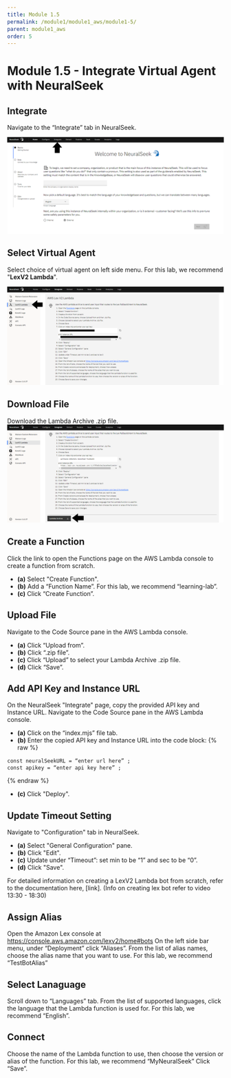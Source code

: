 ```yaml
---
title: Module 1.5
permalink: /module1/module1_aws/module1-5/
parent: module1_aws
order: 5
---
```


# Module 1.5 - Integrate Virtual Agent with NeuralSeek

## Integrate 
Navigate to the “Integrate” tab in NeuralSeek.

![image1.5.1](images/image1.5.1.png)

## Select Virtual Agent
Select choice of virtual agent on left side menu.
For this lab, we recommend "**LexV2 Lambda**".

![image1.5.2](images/image1.5.2.png)

## Download File
Download the Lambda Archive .zip file.
![image1.5.3](images/image1.5.3.png)

## Create a Function
Click the link to open the Functions page on the AWS Lambda console to create a function from scratch.
- **(a)** Select "Create Function".
- **(b)** Add a “Function Name”. For this lab, we recommend “learning-lab”.
- **(c)** Click “Create Function”.

## Upload File
Navigate to the Code Source pane in the AWS Lambda console. 
- **(a)** Click “Upload from”.
- **(b)** Click “.zip file”.
- **(c)** Click “Upload” to select your Lambda Archive .zip file.
- **(d)** Click “Save”.

## Add API Key and Instance URL
On the NeuralSeek "Integrate" page, copy the provided API key and Instance URL.
Navigate to the Code Source pane in the AWS Lambda console. 
- **(a)** Click on the “index.mjs” file tab. 
- **(b)** Enter the copied API key and Instance URL into the code block:
{% raw %}
```
const neuralSeekURL = “enter url here” ; 
const apikey = “enter api key here” ; 
```
{% endraw %}
- **(c)** Click "Deploy".

## Update Timeout Setting
Navigate to "Configuration" tab in NeuralSeek.
- **(a)** Select "General Configuration" pane.
- **(b)** Click "Edit".
- **(c)** Update under “Timeout”: set min to be “1” and sec to be “0”.
- **(d)** Click "Save".

For detailed information on creating a LexV2 Lambda bot from scratch, refer to the documentation here, [link]. (Info on creating lex bot refer to video 13:30 - 18:30)

## Assign Alias 
Open the Amazon Lex console at https://console.aws.amazon.com/lexv2/home#bots
On the left side bar menu, under “Deployment” click “Aliases”.
From the list of alias names, choose the alias name that you want to use. For this lab, we recommend “TestBotAlias”

## Select Lanaguage
Scroll down to “Languages” tab.
From the list of supported languages, click the language that the Lambda function is used for. For this lab, we recommend “English”.

## Connect
Choose the name of the Lambda function to use, then choose the version or alias of the function. For this lab, we recommend “MyNeuralSeek”
Click “Save”.
